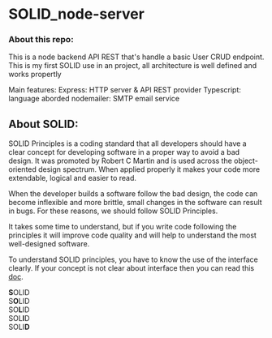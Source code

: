 # SOLID_node-server

### About this repo:
This is a node backend API REST that's handle a basic User CRUD endpoint. This is my first SOLID use in an project, all architecture is well defined and works propertly

Main features: 
Express: HTTP server & API REST provider
Typescript: language aborded
nodemailer: SMTP email service

## About SOLID:
SOLID Principles is a coding standard that all developers should have a clear concept for developing software in a proper way to avoid a bad design. It was promoted by Robert C Martin and is used across the object-oriented design spectrum. When applied properly it makes your code more extendable, logical and easier to read.

When the developer builds a software follow the bad design, the code can become inflexible and more brittle, small changes in the software can result in bugs. For these reasons, we should follow SOLID Principles.

It takes some time to understand, but if you write code following the principles it will improve code quality and will help to understand the most well-designed software.

To understand SOLID principles, you have to know the use of the interface clearly. If your concept is not clear about interface then you can read this [doc](https://medium.com/better-programming/understanding-use-of-interface-and-abstract-class-9a82f5f15837).

<b>S</b>OLID
<br/>
S<b>O</b>LID
<br/>
SO<b>L</b>ID
<br/>
SOL<b>I</b>D
<br/>
SOLI<b>D</b>

